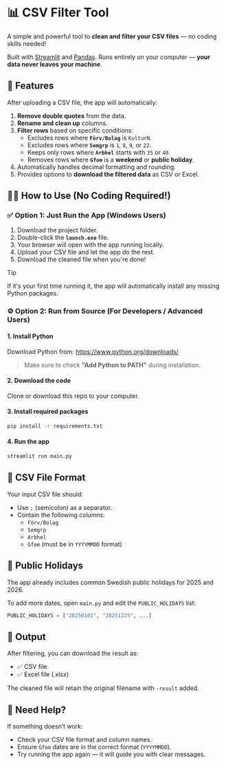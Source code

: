 # 📊 CSV Filter Tool

A simple and powerful tool to **clean and filter your CSV files** — no coding skills needed!

Built with [Streamlit](https://streamlit.io/) and [Pandas](https://pandas.pydata.org/). Runs entirely on your computer — **your data never leaves your machine**.


## 🚀 Features

After uploading a CSV file, the app will automatically:

1. **Remove double quotes** from the data.
2. **Rename and clean up** columns.
3. **Filter rows** based on specific conditions:
   - Excludes rows where **`Förv/Bolag`** is `KulturN`.
   - Excludes rows where **`Semgrp`** is `1`, `8`, `9`, or `22`.
   - Keeps only rows where **`Arbhel`** starts with `35` or `40`.
   - Removes rows where **`Gfom`** is a **weekend** or **public holiday**.
4. Automatically handles decimal formatting and rounding.
5. Provides options to **download the filtered data** as CSV or Excel.



## 🧑‍💻 How to Use (No Coding Required!)

### ✅ Option 1: Just Run the App (Windows Users)

1. Download the project folder.
2. Double-click the **`launch.exe`** file.
3. Your browser will open with the app running locally.
4. Upload your CSV file and let the app do the rest.
5. Download the cleaned file when you're done!

> [!TIP]
> If it's your first time running it, the app will automatically install any missing Python packages.



### ⚙️ Option 2: Run from Source (For Developers / Advanced Users)

#### 1. Install Python

Download Python from: https://www.python.org/downloads/

> Make sure to check **"Add Python to PATH"** during installation.

#### 2. Download the code

Clone or download this repo to your computer.

#### 3. Install required packages

```bash
pip install -r requirements.txt
```

#### 4. Run the app

```bash
streamlit run main.py
```



## 📁 CSV File Format

Your input CSV file should:

- Use `;` (semicolon) as a separator.
- Contain the following columns:
  - `Förv/Bolag`
  - `Semgrp`
  - `Arbhel`
  - `Gfom` (must be in `YYYYMMDD` format)



## 🎄 Public Holidays

The app already includes common Swedish public holidays for 2025 and 2026.

To add more dates, open `main.py` and edit the `PUBLIC_HOLIDAYS` list:

```python
PUBLIC_HOLIDAYS = ["20250101", "20251225", ...]
```



## 💾 Output

After filtering, you can download the result as:

- ✅ CSV file
- ✅ Excel file (.xlsx)

The cleaned file will retain the original filename with `-result` added.



## 🙋 Need Help?

If something doesn’t work:

- Check your CSV file format and column names.
- Ensure `Gfom` dates are in the correct format (`YYYYMMDD`).
- Try running the app again — it will guide you with clear messages.

